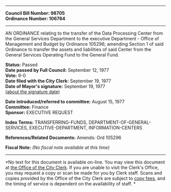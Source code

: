 * * * * *  
  
**Council Bill Number: [](#h0)[](#h2)98705**   
**Ordinance Number: 106764**  
  
* * * * *  
  
AN ORDINANCE relating to the transfer of the Data Processing Center from the General Services Department to the executive Department - Office of Management and Budget by Ordinance 105296; amending Section 1 of said Ordinance to transfer the assets and liabilities of said Center from the General Services Operating Fund to the General Fund.  
  
**Status:** Passed   
**Date passed by Full Council:** September 12, 1977   
**Vote:** 9-0   
**Date filed with the City Clerk:** September 19, 1977   
**Date of Mayor's signature:** September 19, 1977   
[(about the signature date)](/~public/approvaldate.htm)   
  
  
**Date introduced/referred to committee:** August 15, 1977   
**Committee:** Finance   
**Sponsor:** EXECUTIVE REQUEST   
  
**Index Terms:** TRANSFERRING-FUNDS, DEPARTMENT-OF-GENERAL-SERVICES, EXECUTIVE-DEPARTMENT, INFORMATION-CENTERS  
  
**References/Related Documents:** Amends: Ord 105296  
  
**Fiscal Note:** *(No fiscal note available at this time)*  
  
* * * * *  
  
*No text for this document is available on-line. You may view this document at [the Office of the City Clerk](http://www.seattle.gov/leg/clerk/contactUs.htm). If you are unable to visit the Clerk's Office, you may request a copy or scan be made for you by Clerk staff. Scans and copies provided by the Office of the City Clerk are subject to [copy fees](http://clerk.seattle.gov/~public/clerkfees.htm), and the timing of service is dependent on the availability of staff. *  
  
  
